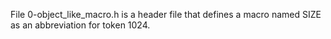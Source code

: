 File 0-object_like_macro.h is a header file that defines a macro named SIZE as an abbreviation for token 1024.

